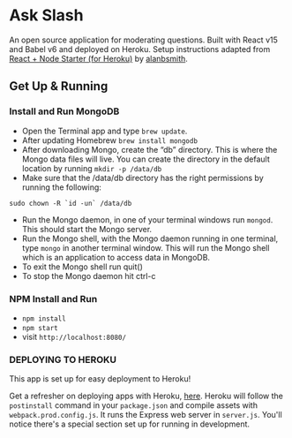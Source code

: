 # Ask Slash

An open source application for moderating questions. Built with React v15 and Babel v6 and deployed on Heroku. Setup instructions adapted from [React + Node Starter (for Heroku)](https://github.com/alanbsmith/react-node-example) by [alanbsmith](https://github.com/alanbsmith).

## Get Up & Running
### Install and Run MongoDB
* Open the Terminal app and type `brew update`.
* After updating Homebrew `brew install mongodb`
* After downloading Mongo, create the “db” directory. This is where the Mongo data files will live. You can create the directory in the default location by running `mkdir -p /data/db`
* Make sure that the /data/db directory has the right permissions by running the following:
```
sudo chown -R `id -un` /data/db
```
* Run the Mongo daemon, in one of your terminal windows run `mongod`. This should start the Mongo server.
* Run the Mongo shell, with the Mongo daemon running in one terminal, type `mongo` in another terminal window. This will run the Mongo shell which is an application to access data in MongoDB.
* To exit the Mongo shell run quit()
* To stop the Mongo daemon hit ctrl-c

### NPM Install and Run
* `npm install`
* `npm start`
* visit `http://localhost:8080/`

### DEPLOYING TO HEROKU
This app is set up for easy deployment to Heroku!

Get a refresher on deploying apps with Heroku, [here](https://devcenter.heroku.com/articles/getting-started-with-nodejs#introduction). Heroku will follow the `postinstall` command in your `package.json` and compile assets with `webpack.prod.config.js`. It runs the Express web server in `server.js`. You'll notice there's a special section set up for running in development.
